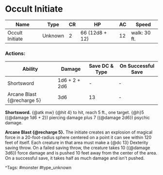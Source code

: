 # Occult Initiate

| Name | Type | CR | HP | AC | Speed |
|------|------|----|----|----|-------|
| Occult Initiate | Unknown | 2 | 66 (12d8 + 12) | 12 | walk: 30 ft. |

### Actions:

| Ability | Damage | Save DC & Type | On Successful Save |
|---------|--------|----------------|--------------------|
| Shortsword | 1d6 + 2 + 2d6 | - | - |
| Arcane Blast {@recharge 5} | 3d6 | 13 | - |


**Shortsword.** {@atk mw} {@hit 4} to hit, reach 5 ft., one target. {@h}5 ({@damage 1d6 + 2}) piercing damage plus 7 ({@damage 2d6}) psychic damage.

**Arcane Blast {@recharge 5}.** The initiate creates an explosion of magical force in a 20-foot-radius sphere centered on a point it can see within 120 feet of itself. Each creature in that area must make a {@dc 13} Dexterity saving throw. On a failed saving throw, the creature takes 10 ({@damage 3d6}) force damage and is pushed 10 feet away from the center of the area. On a successful save, it takes half as much damage and isn't pushed.

^Tags: #monster #type_unknown